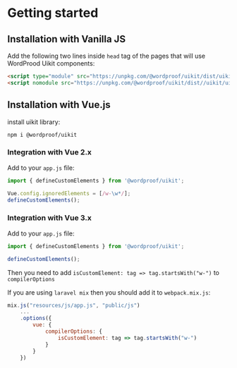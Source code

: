 # Getting started

## Installation with Vanilla JS

Add the following two lines inside `head` tag of the pages that will use WordProod Uikit components:

```html
<script type="module" src="https://unpkg.com/@wordproof/uikit/dist/uikit/uikit.esm.js"></script>
<script nomodule src="https://unpkg.com/@wordproof/uikit/dist//uikit/uikit.js"></script>
```

## Installation with Vue.js

install uikit library:

```
npm i @wordproof/uikit
```

### Integration with Vue 2.x

Add to your `app.js` file:

```js
import { defineCustomElements } from '@wordproof/uikit';

Vue.config.ignoredElements = [/w-\w*/];
defineCustomElements();
```

### Integration with Vue 3.x

Add to your `app.js` file:

```js
import { defineCustomElements } from '@wordproof/uikit';

defineCustomElements();
```

Then you need to add `isCustomElement: tag => tag.startsWith("w-")` to `compilerOptions`

If you are using `laravel mix` then you should add it to `webpack.mix.js`:

```js
mix.js("resources/js/app.js", "public/js")
    ...
    .options({
        vue: {
            compilerOptions: {
                isCustomElement: tag => tag.startsWith("w-")
            }
        }
    })
```
